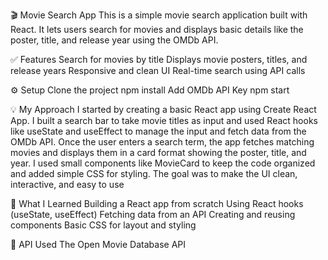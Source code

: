 🎬 Movie Search App 
This is a simple movie search application built with React. It lets users search for movies and displays basic details like the poster, title, and release year using the OMDb API.

✅ Features
Search for movies by title
Displays movie posters, titles, and release years
Responsive and clean UI
Real-time search using API calls

⚙️ Setup 
Clone the project 
npm install
Add OMDb API Key
npm start

💡 My Approach
I started by creating a basic React app using Create React App. I built a search bar to take movie titles as input and used React hooks like useState and useEffect to manage the input and fetch data from the OMDb API. Once the user enters a search term, the app fetches matching movies and displays them in a card format showing the poster, title, and year. I used small components like MovieCard to keep the code organized and added simple CSS for styling. The goal was to make the UI clean, interactive, and easy to use

🧠 What I Learned
Building a React app from scratch
Using React hooks (useState, useEffect)
Fetching data from an API
Creating and reusing components
Basic CSS for layout and styling

🔗 API Used
The Open Movie Database API
